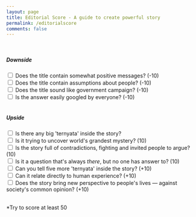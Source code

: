 ```yaml
---
layout: page
title: Editorial Score - A guide to create powerful story
permalink: /editorialscore
comments: false
---
```


<script src="{{ site.baseurl }}/assets/js/editorialscore.js"></script>



<div class="progress">
       <div class="progress-bar" role="progressbar" aria-valuenow="50" aria-valuemin="0" aria-valuemax="100">
       </div>
   </div>

<br>

<h5>Downside</h5>
<div class="checkbox">
  <label><input name="progress" class="progress" type="checkbox" value="10"> Does the title contain somewhat positive messages? (-10)</label><br>
  <label><input name="progress" class="progress" type="checkbox" value="10"> Does the title contain assumptions about people? (-10)</label><br>
  <label><input name="progress" class="progress" type="checkbox" value="10"> Does the title sound like government campaign? (-10)</label><br>
  <label><input name="progress" class="progress" type="checkbox" value="-10"> Is the answer easily googled by everyone? (-10)</label>
</div>
<br>

<h5>Upside</h5>
<div class="checkbox">
  <label><input name="progress" class="progress" type="checkbox" value="10"> Is there any big 'ternyata' inside the story?</label>
  <br>
  <label><input name="progress" class="progress" type="checkbox" value="20"> Is it trying to uncover world's grandest mystery? (10)</label><br>
  <label><input type="checkbox" value="30"> Is the story full of contradictions, fighting and invited people to argue? (10)</label><br>
  <label><input type="checkbox" value="40"> Is it a question that's always <i>there</i>, but no one has answer to? (10)</label><br>
  <label><input type="checkbox" value="10"> Can you tell five more 'ternyata' inside the story? (+10)</label><br>
  <label><input type="checkbox" value="10"> Can it relate directly to human experience? (+10)</label><br>
  <label><input type="checkbox" value="10"> Does the story bring new perspective to people's lives — against society's common opinion? (+10)</label><br>
</div>
<br>

<p>*Try to score at least 50</p>
